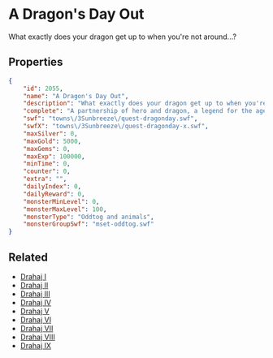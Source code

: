 # A Dragon's Day Out

What exactly does your dragon get up to when you're not around...?

## Properties

```json
{
    "id": 2055,
    "name": "A Dragon's Day Out",
    "description": "What exactly does your dragon get up to when you're not around...?",
    "complete": "A partnership of hero and dragon, a legend for the ages!",
    "swf": "towns\/3Sunbreeze\/quest-dragonday.swf",
    "swfX": "towns\/3Sunbreeze\/quest-dragonday-x.swf",
    "maxSilver": 0,
    "maxGold": 5000,
    "maxGems": 0,
    "maxExp": 100000,
    "minTime": 0,
    "counter": 0,
    "extra": "",
    "dailyIndex": 0,
    "dailyReward": 0,
    "monsterMinLevel": 0,
    "monsterMaxLevel": 100,
    "monsterType": "Oddtog and animals",
    "monsterGroupSwf": "mset-oddtog.swf"
}
```

## Related

- [Drahaj I](../items/21579-drahaj-i.md)
- [Drahaj II](../items/21580-drahaj-ii.md)
- [Drahaj III](../items/21581-drahaj-iii.md)
- [Drahaj IV](../items/21582-drahaj-iv.md)
- [Drahaj V](../items/21583-drahaj-v.md)
- [Drahaj VI](../items/21584-drahaj-vi.md)
- [Drahaj VII](../items/21585-drahaj-vii.md)
- [Drahaj VIII](../items/21586-drahaj-viii.md)
- [Drahaj IX](../items/21587-drahaj-ix.md)

